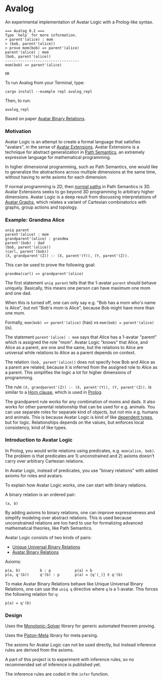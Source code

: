 # Avalog

An experimental implementation of Avatar Logic
with a Prolog-like syntax.

```text
=== Avalog 0.2 ===
Type `help` for more information.
> parent'(alice) : mom
> (bob, parent'(alice))
> prove mom(bob) => parent'(alice)
parent'(alice) : mom
(bob, parent'(alice))
----------------------------------
mom(bob) => parent'(alice)

OK
```

To run Avalog from your Terminal, type:

```text
cargo install --example repl avalog_repl
```

Then, to run:

```text
avalog_repl
```

Based on paper [Avatar Binary Relations](https://github.com/advancedresearch/path_semantics/blob/master/papers-wip/avatar-binary-relations.pdf).

### Motivation

Avatar Logic is an attempt to create a formal language that satisfies "avatars",
in the sense of [Avatar Extensions](https://github.com/advancedresearch/path_semantics/blob/master/sequences.md#avatar-extensions).
Avatar Extensions is a technique for abstract generalization in [Path Semantics](https://github.com/advancedresearch/path_semantics),
an extremely expressive language for mathematical programming.

In higher dimensional programming, such as Path Semantics, one would like to generalize
the abstractions across multiple dimensions at the same time, without having to write axioms
for each dimension.

If normal programming is 2D, then [normal paths](https://github.com/advancedresearch/path_semantics/blob/master/papers-wip/normal-paths.pdf)
in Path Semantics is 3D.
Avatar Extensions seeks to go beyond 3D programming to arbitrary higher dimensions.
Avatar Logic is a deep result from discussing interpretations of [Avatar Graphs](https://github.com/advancedresearch/path_semantics/blob/master/papers-wip/avatar-graphs.pdf),
which relates a variant of Cartesian combinatorics with graphs, group actions and topology.

### Example: Grandma Alice

```text
uniq parent
parent'(alice) : mom
grandparent'(alice) : grandma
parent'(bob) : dad
(bob, parent'(alice))
(carl, parent'(bob))
(X, grandparent'(Z)) :- (X, parent'(Y)), (Y, parent'(Z)).
```

This can be used to prove the following goal:

```text
grandma(carl) => grandparent'(alice)
```

The first statement `uniq parent` tells that the 1-avatar `parent` should behave uniquely.
Basically, this means one person can have maximum one mom and one dad.

When this is turned off, one can only say e.g. "Bob has a mom who's name is Alice",
but not "Bob's mom is Alice", because Bob might have more than one mom.

Formally, `mom(bob) => parent'(alice)` (has) vs `mom(bob) = parent'(alice)` (is).

The statement `parent'(alice) : mom` says that Alice has a 1-avatar "parent" which
is assigned the role "mom".
Avatar Logic "knows" that Alice, and Alice as a parent, are one and the same,
but the relations to Alice are universal while relations to Alice as a parent depends on context.

The relation `(bob, parent'(alice))` does not specify how Bob and Alice as a parent are related,
because it is inferred from the assigned role to Alice as a parent.
This simplifies the logic a lot for higher dimensions of programming.

The rule `(X, grandparent'(Z)) :- (X, parent'(Y)), (Y, parent'(Z)).` is similar
to a [Horn clause](https://en.wikipedia.org/wiki/Horn_clause), which is used in
[Prolog](https://en.wikipedia.org/wiki/Prolog).

The grandparent rule works for any combination of moms and dads.
It also works for other parental relationship that can be used for e.g. animals.
You can use separate roles for separate kind of objects, but not mix e.g. humans and animals.
This is because Avatar Logic is kind of like [dependent types](https://en.wikipedia.org/wiki/Dependent_type), but for logic.
Relationships depends on the values, but enforces local consistency, kind of like types.

### Introduction to Avatar Logic

In Prolog, you would write relations using predicates, e.g. `mom(alice, bob)`.
The problem is that predicates are 1) unconstrained and 2) axioms doesn't carry over
arbitrary Cartesian relations.

In Avatar Logic, instead of predicates, you use "binary relations" with added axioms for roles and avatars.

To explain how Avatar Logic works, one can start with binary relations.

A binary relation is an ordered pair:

```text
(a, b)
```

By adding axioms to binary relations, one can improve expressiveness and simplify
modeling over abstract relations. This is used because unconstrained relations are
too hard to use for formalizing advanced mathematical theories, like Path Semantics.

Avatar Logic consists of two kinds of pairs:

- [Unique Universal Binary Relations](https://github.com/advancedresearch/path_semantics/blob/master/papers-wip/unique-universal-binary-relations.pdf)
- [Avatar Binary Relations](https://github.com/advancedresearch/path_semantics/blob/master/papers-wip/avatar-binary-relations.pdf)

Axioms:

```text
p(a, b)         b : p           p(a) = b
p(a, q'(b))     q'(b) : p       p(a) = {q'(_)} ∈ q'(b)
```

To make Avatar Binary Relations behave like Unique Universal Binary Relations,
one can use the `uniq q` directive where `q` is a 1-avatar.
This forces the following relation for `q`:

```text
p(a) = q'(b)
```

### Design

Uses the [Monotonic-Solver](https://github.com/advancedresearch/monotonic_solver) library
for generic automated theorem proving.

Uses the [Piston-Meta](https://github.com/pistondevelopers/meta) library for meta parsing.

The axioms for Avatar Logic can not be used directly,
but instead inference rules are derived from the axioms.

A part of this project is to experiment with inference rules,
so no recommended set of inference is published yet.

The inference rules are coded in the `infer` function.
